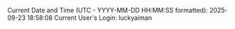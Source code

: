 Current Date and Time (UTC - YYYY-MM-DD HH:MM:SS formatted): 2025-09-23 18:58:08
Current User's Login: luckyaiman
